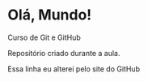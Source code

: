 # Olá, Mundo!
Curso de Git e GitHub

Repositório criado durante a aula.

Essa linha eu alterei pelo site do GitHub
